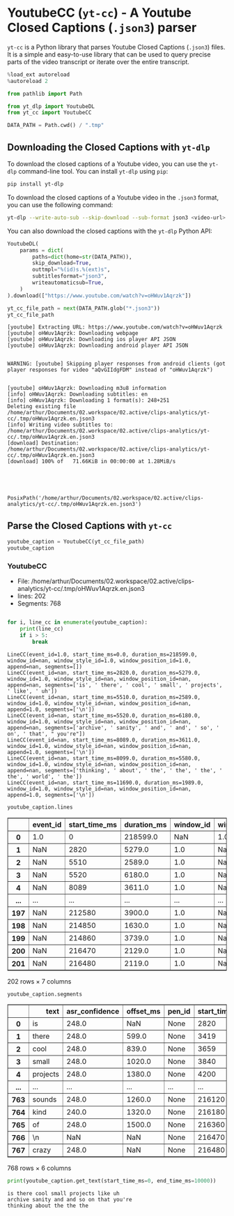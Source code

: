 # YoutubeCC (`yt-cc`) - A Youtube Closed Captions (`.json3`) parser

`yt-cc` is a Python library that parses Youtube Closed Captions (`.json3`) files. It is a simple and easy-to-use library that can be used to query precise parts of the video transcript or iterate over the entire transcript.


```python
%load_ext autoreload
%autoreload 2
```


```python
from pathlib import Path

from yt_dlp import YoutubeDL
from yt_cc import YoutubeCC
```


```python
DATA_PATH = Path.cwd() / ".tmp"
```

## Downloading the Closed Captions with `yt-dlp`

To download the closed captions of a Youtube video, you can use the `yt-dlp` command-line tool. You can install `yt-dlp` using `pip`:

```bash
pip install yt-dlp
```

To download the closed captions of a Youtube video in the `.json3` format, you can use the following command:

```bash
yt-dlp --write-auto-sub --skip-download --sub-format json3 <video-url>
```

You can also download the closed captions with the `yt-dlp` Python API:


```python
YoutubeDL(
    params = dict(
        paths=dict(home=str(DATA_PATH)),
        skip_download=True,
        outtmpl="%(id)s.%(ext)s",
        subtitlesformat="json3",
        writeautomaticsub=True,
    )
).download(["https://www.youtube.com/watch?v=oHWuv1Aqrzk"])

yt_cc_file_path = next(DATA_PATH.glob("*.json3"))
yt_cc_file_path
```

    [youtube] Extracting URL: https://www.youtube.com/watch?v=oHWuv1Aqrzk
    [youtube] oHWuv1Aqrzk: Downloading webpage
    [youtube] oHWuv1Aqrzk: Downloading ios player API JSON
    [youtube] oHWuv1Aqrzk: Downloading android player API JSON


    WARNING: [youtube] Skipping player responses from android clients (got player responses for video "aQvGIIdgFDM" instead of "oHWuv1Aqrzk")


    [youtube] oHWuv1Aqrzk: Downloading m3u8 information
    [info] oHWuv1Aqrzk: Downloading subtitles: en
    [info] oHWuv1Aqrzk: Downloading 1 format(s): 248+251
    Deleting existing file /home/arthur/Documents/02.workspace/02.active/clips-analytics/yt-cc/.tmp/oHWuv1Aqrzk.en.json3
    [info] Writing video subtitles to: /home/arthur/Documents/02.workspace/02.active/clips-analytics/yt-cc/.tmp/oHWuv1Aqrzk.en.json3
    [download] Destination: /home/arthur/Documents/02.workspace/02.active/clips-analytics/yt-cc/.tmp/oHWuv1Aqrzk.en.json3
    [download] 100% of   71.66KiB in 00:00:00 at 1.28MiB/s





    PosixPath('/home/arthur/Documents/02.workspace/02.active/clips-analytics/yt-cc/.tmp/oHWuv1Aqrzk.en.json3')



## Parse the Closed Captions with `yt-cc`


```python
youtube_caption = YoutubeCC(yt_cc_file_path)
youtube_caption
```





<h3>YoutubeCC</h3>
<ul>
    <li>File: /home/arthur/Documents/02.workspace/02.active/clips-analytics/yt-cc/.tmp/oHWuv1Aqrzk.en.json3</li>
    <li>lines: 202</li>
    <li>Segments: 768</li>
</ul>





```python

for i, line_cc in enumerate(youtube_caption):
    print(line_cc)
    if i > 5:
        break
```

    LineCC(event_id=1.0, start_time_ms=0.0, duration_ms=218599.0, window_id=nan, window_style_id=1.0, window_position_id=1.0, append=nan, segments=[])
    LineCC(event_id=nan, start_time_ms=2820.0, duration_ms=5279.0, window_id=1.0, window_style_id=nan, window_position_id=nan, append=nan, segments=['is', ' there', ' cool', ' small', ' projects', ' like', ' uh'])
    LineCC(event_id=nan, start_time_ms=5510.0, duration_ms=2589.0, window_id=1.0, window_style_id=nan, window_position_id=nan, append=1.0, segments=['\n'])
    LineCC(event_id=nan, start_time_ms=5520.0, duration_ms=6180.0, window_id=1.0, window_style_id=nan, window_position_id=nan, append=nan, segments=['archive', ' sanity', ' and', ' and', ' so', ' on', ' that', " you're"])
    LineCC(event_id=nan, start_time_ms=8089.0, duration_ms=3611.0, window_id=1.0, window_style_id=nan, window_position_id=nan, append=1.0, segments=['\n'])
    LineCC(event_id=nan, start_time_ms=8099.0, duration_ms=5580.0, window_id=1.0, window_style_id=nan, window_position_id=nan, append=nan, segments=['thinking', ' about', ' the', ' the', ' the', ' the', ' world', ' the'])
    LineCC(event_id=nan, start_time_ms=11690.0, duration_ms=1989.0, window_id=1.0, window_style_id=nan, window_position_id=nan, append=1.0, segments=['\n'])



```python
youtube_caption.lines
```




<div>
<style scoped>
    .dataframe tbody tr th:only-of-type {
        vertical-align: middle;
    }

    .dataframe tbody tr th {
        vertical-align: top;
    }

    .dataframe thead th {
        text-align: right;
    }
</style>
<table border="1" class="dataframe">
  <thead>
    <tr style="text-align: right;">
      <th></th>
      <th>event_id</th>
      <th>start_time_ms</th>
      <th>duration_ms</th>
      <th>window_id</th>
      <th>window_style_id</th>
      <th>window_position_id</th>
      <th>append</th>
    </tr>
  </thead>
  <tbody>
    <tr>
      <th>0</th>
      <td>1.0</td>
      <td>0</td>
      <td>218599.0</td>
      <td>NaN</td>
      <td>1.0</td>
      <td>1.0</td>
      <td>NaN</td>
    </tr>
    <tr>
      <th>1</th>
      <td>NaN</td>
      <td>2820</td>
      <td>5279.0</td>
      <td>1.0</td>
      <td>NaN</td>
      <td>NaN</td>
      <td>NaN</td>
    </tr>
    <tr>
      <th>2</th>
      <td>NaN</td>
      <td>5510</td>
      <td>2589.0</td>
      <td>1.0</td>
      <td>NaN</td>
      <td>NaN</td>
      <td>1.0</td>
    </tr>
    <tr>
      <th>3</th>
      <td>NaN</td>
      <td>5520</td>
      <td>6180.0</td>
      <td>1.0</td>
      <td>NaN</td>
      <td>NaN</td>
      <td>NaN</td>
    </tr>
    <tr>
      <th>4</th>
      <td>NaN</td>
      <td>8089</td>
      <td>3611.0</td>
      <td>1.0</td>
      <td>NaN</td>
      <td>NaN</td>
      <td>1.0</td>
    </tr>
    <tr>
      <th>...</th>
      <td>...</td>
      <td>...</td>
      <td>...</td>
      <td>...</td>
      <td>...</td>
      <td>...</td>
      <td>...</td>
    </tr>
    <tr>
      <th>197</th>
      <td>NaN</td>
      <td>212580</td>
      <td>3900.0</td>
      <td>1.0</td>
      <td>NaN</td>
      <td>NaN</td>
      <td>NaN</td>
    </tr>
    <tr>
      <th>198</th>
      <td>NaN</td>
      <td>214850</td>
      <td>1630.0</td>
      <td>1.0</td>
      <td>NaN</td>
      <td>NaN</td>
      <td>1.0</td>
    </tr>
    <tr>
      <th>199</th>
      <td>NaN</td>
      <td>214860</td>
      <td>3739.0</td>
      <td>1.0</td>
      <td>NaN</td>
      <td>NaN</td>
      <td>NaN</td>
    </tr>
    <tr>
      <th>200</th>
      <td>NaN</td>
      <td>216470</td>
      <td>2129.0</td>
      <td>1.0</td>
      <td>NaN</td>
      <td>NaN</td>
      <td>1.0</td>
    </tr>
    <tr>
      <th>201</th>
      <td>NaN</td>
      <td>216480</td>
      <td>2119.0</td>
      <td>1.0</td>
      <td>NaN</td>
      <td>NaN</td>
      <td>NaN</td>
    </tr>
  </tbody>
</table>
<p>202 rows × 7 columns</p>
</div>




```python
youtube_caption.segments
```




<div>
<style scoped>
    .dataframe tbody tr th:only-of-type {
        vertical-align: middle;
    }

    .dataframe tbody tr th {
        vertical-align: top;
    }

    .dataframe thead th {
        text-align: right;
    }
</style>
<table border="1" class="dataframe">
  <thead>
    <tr style="text-align: right;">
      <th></th>
      <th>text</th>
      <th>asr_confidence</th>
      <th>offset_ms</th>
      <th>pen_id</th>
      <th>start_time_ms</th>
      <th>line_id</th>
    </tr>
  </thead>
  <tbody>
    <tr>
      <th>0</th>
      <td>is</td>
      <td>248.0</td>
      <td>NaN</td>
      <td>None</td>
      <td>2820</td>
      <td>1</td>
    </tr>
    <tr>
      <th>1</th>
      <td>there</td>
      <td>248.0</td>
      <td>599.0</td>
      <td>None</td>
      <td>3419</td>
      <td>1</td>
    </tr>
    <tr>
      <th>2</th>
      <td>cool</td>
      <td>248.0</td>
      <td>839.0</td>
      <td>None</td>
      <td>3659</td>
      <td>1</td>
    </tr>
    <tr>
      <th>3</th>
      <td>small</td>
      <td>248.0</td>
      <td>1020.0</td>
      <td>None</td>
      <td>3840</td>
      <td>1</td>
    </tr>
    <tr>
      <th>4</th>
      <td>projects</td>
      <td>248.0</td>
      <td>1380.0</td>
      <td>None</td>
      <td>4200</td>
      <td>1</td>
    </tr>
    <tr>
      <th>...</th>
      <td>...</td>
      <td>...</td>
      <td>...</td>
      <td>...</td>
      <td>...</td>
      <td>...</td>
    </tr>
    <tr>
      <th>763</th>
      <td>sounds</td>
      <td>248.0</td>
      <td>1260.0</td>
      <td>None</td>
      <td>216120</td>
      <td>199</td>
    </tr>
    <tr>
      <th>764</th>
      <td>kind</td>
      <td>240.0</td>
      <td>1320.0</td>
      <td>None</td>
      <td>216180</td>
      <td>199</td>
    </tr>
    <tr>
      <th>765</th>
      <td>of</td>
      <td>248.0</td>
      <td>1500.0</td>
      <td>None</td>
      <td>216360</td>
      <td>199</td>
    </tr>
    <tr>
      <th>766</th>
      <td>\n</td>
      <td>NaN</td>
      <td>NaN</td>
      <td>None</td>
      <td>216470</td>
      <td>200</td>
    </tr>
    <tr>
      <th>767</th>
      <td>crazy</td>
      <td>248.0</td>
      <td>NaN</td>
      <td>None</td>
      <td>216480</td>
      <td>201</td>
    </tr>
  </tbody>
</table>
<p>768 rows × 6 columns</p>
</div>




```python
print(youtube_caption.get_text(start_time_ms=0, end_time_ms=10000))
```

    is there cool small projects like uh
    archive sanity and and so on that you're
    thinking about the the the



```python

```
